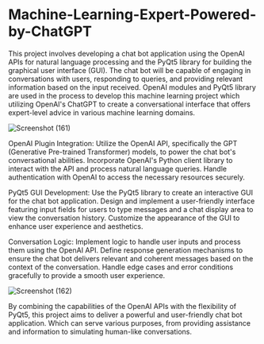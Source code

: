 # Machine-Learning-Expert-Powered-by-ChatGPT
This project involves developing a chat bot application using the OpenAI APIs for natural language processing and the PyQt5 library for building the graphical user interface (GUI).
The chat bot will be capable of engaging in conversations with users, responding to queries, and providing relevant information based on the input received.
OpenAI modules and PyQt5 library are used in the process to develop this machine learning project which utilizing OpenAI's ChatGPT to create a conversational interface that offers expert-level advice in various machine learning domains. 

![Screenshot (161)](https://github.com/ashutosh-187/Machine-Learning-Expert-Powered-by-ChatGPT/assets/137859956/124dc163-7444-48e2-a01d-27b9bc12d8bf)

OpenAI Plugin Integration:
Utilize the OpenAI API, specifically the GPT (Generative Pre-trained Transformer) models, to power the chat bot's conversational abilities.
Incorporate OpenAI's Python client library to interact with the API and process natural language queries.
Handle authentication with OpenAI to access the necessary resources securely.

PyQt5 GUI Development:
Use the PyQt5 library to create an interactive GUI for the chat bot application.
Design and implement a user-friendly interface featuring input fields for users to type messages and a chat display area to view the conversation history.
Customize the appearance of the GUI to enhance user experience and aesthetics.

Conversation Logic:
Implement logic to handle user inputs and process them using the OpenAI API.
Define response generation mechanisms to ensure the chat bot delivers relevant and coherent messages based on the context of the conversation.
Handle edge cases and error conditions gracefully to provide a smooth user experience.

![Screenshot (162)](https://github.com/ashutosh-187/Machine-Learning-Expert-Powered-by-ChatGPT/assets/137859956/31faebdb-dd39-41b7-8830-d645d09fdec0)

By combining the capabilities of the OpenAI APIs with the flexibility of PyQt5, this project aims to deliver a powerful and user-friendly chat bot application.
Which can serve various purposes, from providing assistance and information to simulating human-like conversations.
